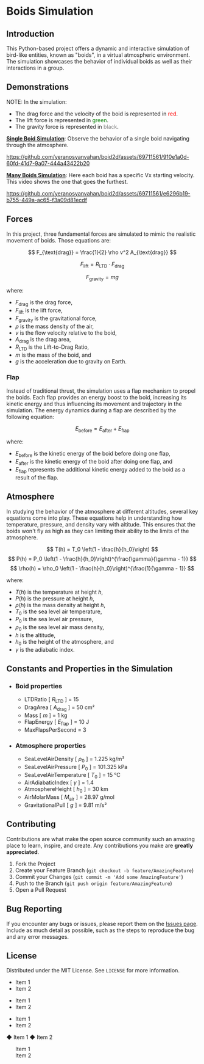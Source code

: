 # Boids Simulation

## Introduction
This Python-based project offers a dynamic and interactive simulation of bird-like entities, known as "boids", in a virtual atmospheric environment. The simulation showcases the behavior of individual boids as well as their interactions in a group.

## Demonstrations
NOTE: In the simulation:
- The drag force and the velocity of the boid is represented in  <span style="color:red;">red</span>.
- The lift force is represented in  <span style="color:green;">green</span>.
- The gravity force is represented in <span style="color:gray;">black</span>.


**[Single Boid Simulation](./amt/singleboid.mp4)**: Observe the behavior of a single boid navigating through the atmosphere.  
 
https://github.com/yeranosyanvahan/boid2d/assets/69711561/910e1a0d-60fd-41d7-9a07-444a43422b20

**[Many Boids Simulation](./amt/manyboids.mp4)**: Here each boid has a specific Vx starting velocity. This video shows the one that goes the furthest.
  
https://github.com/yeranosyanvahan/boid2d/assets/69711561/e6296b19-b755-449a-ac65-f3a09d81ecdf

## Forces
In this project, three fundamental forces are simulated to mimic the realistic movement of boids. Those equations are:

  $$ F_{\text{drag}} = \frac{1}{2} \rho v^2 A_{\text{drag}} $$

  $$ F_{\text{lift}} = R_{\text{LTD}} \cdot F_{\text{drag}}  $$
  
  $$ F_{\text{gravity}} = m g $$

  where:
  - $F_{\text{drag}}$ is the drag force,
  - $F_{\text{lift}}$ is the lift force,
  - $F_{\text{gravity}}$ is the gravitational force,
  - $\rho$ is the mass density of the air,
  - $v$ is the flow velocity relative to the boid,
  - $A_{\text{drag}}$ is the drag area,
  - $R_{\text{LTD}}$ is the Lift-to-Drag Ratio,
  - $m$ is the mass of the boid, and
  - $g$ is the acceleration due to gravity on Earth.


### **Flap**
Instead of traditional thrust, the simulation uses a flap mechanism to propel the boids. Each flap provides an energy boost to the boid, increasing its kinetic energy and thus influencing its movement and trajectory in the simulation. The energy dynamics during a flap are described by the following equation:

  $$ E_{\text{before}} = E_{\text{after}} + E_{\text{flap}} $$

  where:
  - $E_{\text{before}}$ is the kinetic energy of the boid before doing one flap,
  - $E_{\text{after}}$ is the kinetic energy of the boid after doing one flap, and
  - $E_{\text{flap}}$ represents the additional kinetic energy added to the boid as a result of the flap.

## Atmosphere

In studying the behavior of the atmosphere at different altitudes, several key equations come into play. These equations help in understanding how temperature, pressure, and density vary with altitude. This ensures that the boids won't fly as high as they can limiting their ability to the limits of the atmosphere.


$$ T(h) = T_0 \left(1 - \frac{h}{h_0}\right) $$
$$ P(h) = P_0 \left(1 - \frac{h}{h_0}\right)^{\frac{\gamma}{\gamma - 1}} $$
$$ \rho(h) = \rho_0 \left(1 - \frac{h}{h_0}\right)^{\frac{1}{\gamma - 1}} $$

where:
- $T(h)$ is the temperature at height $h$,
- $P(h)$ is the pressure at height $h$,
- $\rho(h)$ is the mass density at height $h$,
- $T_0$ is the sea level air temperature,
- $P_0$ is the sea level air pressure,
- $\rho_0$ is the sea level air mass density,
- $h$ is the altitude,
- $h_0$ is the height of the atmosphere, and
- $\gamma$ is the adiabatic index.


## Constants and Properties in the Simulation

- ### Boid properties
  - LTDRatio [ $R_{\text{LTD}}$ ] = 15
  - DragArea [ $A_{\text{drag}}$ ] = 50 cm²
  - Mass [ $m$ ] = 1 kg
  - FlapEnergy [ $E_{\text{flap}}$ ] = 10 J
  - MaxFlapsPerSecond = 3 

- ### Atmosphere properties
  - SeaLevelAirDensity [ $\rho_0$ ] = 1.225 kg/m³
  - SeaLevelAirPressure [ $P_0$ ] = 101.325 kPa
  - SeaLevelAirTemperature [ $T_0$ ] = 15 °C
  - AirAdiabaticIndex [ $\gamma$ ] = 1.4
  - AtmosphereHeight [ $h_0$ ] = 30 km
  - AirMolarMass [ $M_\text{air}$ ] = 28.97 g/mol
  - GravitationalPull [ $g$ ] = 9.81 m/s²



## Contributing
Contributions are what make the open source community such an amazing place to learn, inspire, and create. Any contributions you make are **greatly appreciated**.

1. Fork the Project
2. Create your Feature Branch (`git checkout -b feature/AmazingFeature`)
3. Commit your Changes (`git commit -m 'Add some AmazingFeature'`)
4. Push to the Branch (`git push origin feature/AmazingFeature`)
5. Open a Pull Request

## Bug Reporting
If you encounter any bugs or issues, please report them on the [Issues page](https://github.com/yeranosyanvahan/boid2d/issues). Include as much detail as possible, such as the steps to reproduce the bug and any error messages.

## License
Distributed under the MIT License. See `LICENSE` for more information.




- Item 1
- Item 2


* Item 1
* Item 2

+ Item 1
+ Item 2

&#9670; Item 1
&#9670; Item 2

<ul style="list-style-type:none;">
  <li>Item 1</li>
  <li>Item 2</li>
</ul>
